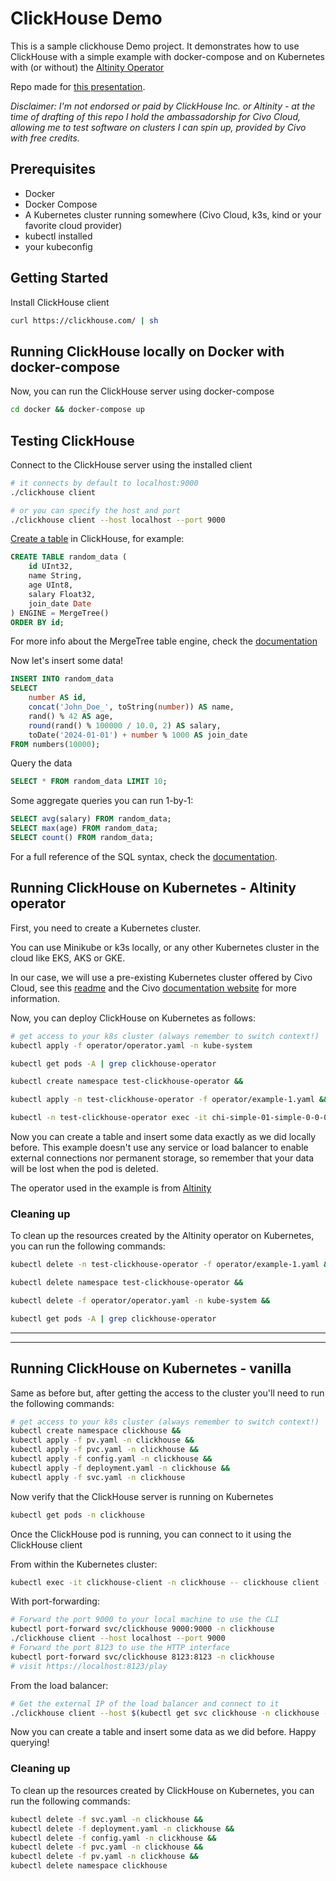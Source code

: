 # ClickHouse Demo

This is a sample clickhouse Demo project. 
It demonstrates how to use ClickHouse with a simple example with docker-compose and on Kubernetes with (or without) the [Altinity Operator](https://github.com/Altinity/clickhouse-operator/tree/master/docs)

Repo made for [this presentation](https://docs.google.com/presentation/d/1kLC60nBMNH2SHYAo09MtEHgNK779K7vk_QXMW3zecOE/edit#slide=id.p1).

_Disclaimer: I'm not endorsed or paid by ClickHouse Inc. or Altinity - at the time of drafting of this repo I hold the ambassadorship for Civo Cloud, allowing me to test software on clusters I can spin up, provided by Civo with free credits._

## Prerequisites

- Docker
- Docker Compose
- A Kubernetes cluster running somewhere (Civo Cloud, k3s, kind or your favorite cloud provider)
- kubectl installed
- your kubeconfig

## Getting Started

Install ClickHouse client

```bash
curl https://clickhouse.com/ | sh
```

## Running ClickHouse locally on Docker with docker-compose

Now, you can run the ClickHouse server using docker-compose

```bash
cd docker && docker-compose up
```

## Testing ClickHouse

Connect to the ClickHouse server using the installed client

```bash
# it connects by default to localhost:9000
./clickhouse client 

# or you can specify the host and port
./clickhouse client --host localhost --port 9000
```

[Create a table](https://clickhouse.com/docs/en/sql-reference/statements/create/table) in ClickHouse, for example:

```sql
CREATE TABLE random_data (
    id UInt32,
    name String,
    age UInt8,
    salary Float32,
    join_date Date
) ENGINE = MergeTree()
ORDER BY id;
```

For more info about the MergeTree table engine, check the [documentation](https://clickhouse.com/docs/en/engines/table-engines/mergetree-family/mergetree#:~:text=The%20MergeTree%20engine%20and%20other,rates%20and%20huge%20data%20volumes.)

Now let's insert some data!

```sql
INSERT INTO random_data
SELECT
    number AS id,
    concat('John_Doe_', toString(number)) AS name,
    rand() % 42 AS age,
    round(rand() % 100000 / 10.0, 2) AS salary,
    toDate('2024-01-01') + number % 1000 AS join_date
FROM numbers(10000);
```

Query the data

```sql
SELECT * FROM random_data LIMIT 10;
```

Some aggregate queries you can run 1-by-1:

```sql
SELECT avg(salary) FROM random_data;
SELECT max(age) FROM random_data;
SELECT count() FROM random_data;
```

For a full reference of the SQL syntax, check the [documentation](https://clickhouse.com/docs/en/sql-reference).

## Running ClickHouse on Kubernetes - Altinity operator

First, you need to create a Kubernetes cluster. 

You can use Minikube or k3s locally, or any other Kubernetes cluster in the cloud like EKS, AKS or GKE. 

In our case, we will use a pre-existing Kubernetes cluster offered by Civo Cloud, see this [readme](/kubernetes/civo.md) and the Civo [documentation website](https://www.civo.com/docs/account/signing-up) for more information.

Now, you can deploy ClickHouse on Kubernetes as follows:

```bash
# get access to your k8s cluster (always remember to switch context!)
kubectl apply -f operator/operator.yaml -n kube-system

kubectl get pods -A | grep clickhouse-operator

kubectl create namespace test-clickhouse-operator &&

kubectl apply -n test-clickhouse-operator -f operator/example-1.yaml &&

kubectl -n test-clickhouse-operator exec -it chi-simple-01-simple-0-0-0 -- clickhouse-client
```

Now you can create a table and insert some data exactly as we did locally before.
This example doesn't use any service or load balancer to enable external connections nor permanent storage, so remember that your data will be lost when the pod is deleted.

The operator used in the example is from [Altinity](https://github.com/Altinity/clickhouse-operator)

### Cleaning up

To clean up the resources created by the Altinity operator on Kubernetes, you can run the following commands:

```bash
kubectl delete -n test-clickhouse-operator -f operator/example-1.yaml &&

kubectl delete namespace test-clickhouse-operator &&

kubectl delete -f operator/operator.yaml -n kube-system &&

kubectl get pods -A | grep clickhouse-operator
```

---
---

## Running ClickHouse on Kubernetes - vanilla

Same as before but, after getting the access to the cluster you'll need to run the following commands:

```bash
# get access to your k8s cluster (always remember to switch context!)
kubectl create namespace clickhouse &&
kubectl apply -f pv.yaml -n clickhouse &&
kubectl apply -f pvc.yaml -n clickhouse &&
kubectl apply -f config.yaml -n clickhouse &&
kubectl apply -f deployment.yaml -n clickhouse &&
kubectl apply -f svc.yaml -n clickhouse
```

Now verify that the ClickHouse server is running on Kubernetes

```bash
kubectl get pods -n clickhouse
```

Once the ClickHouse pod is running, you can connect to it using the ClickHouse client

From within the Kubernetes cluster:

```bash
kubectl exec -it clickhouse-client -n clickhouse -- clickhouse client --host clickhouse-server
```

With port-forwarding:

```bash
# Forward the port 9000 to your local machine to use the CLI
kubectl port-forward svc/clickhouse 9000:9000 -n clickhouse
./clickhouse client --host localhost --port 9000
# Forward the port 8123 to use the HTTP interface
kubectl port-forward svc/clickhouse 8123:8123 -n clickhouse
# visit https://localhost:8123/play
```

From the load balancer:

```bash
# Get the external IP of the load balancer and connect to it
./clickhouse client --host $(kubectl get svc clickhouse -n clickhouse -o jsonpath='{.status.loadBalancer.ingress[0].hostname}') --port 9000
```

Now you can create a table and insert some data as we did before.
Happy querying!

### Cleaning up

To clean up the resources created by ClickHouse on Kubernetes, you can run the following commands:

```bash
kubectl delete -f svc.yaml -n clickhouse &&
kubectl delete -f deployment.yaml -n clickhouse &&
kubectl delete -f config.yaml -n clickhouse &&
kubectl delete -f pvc.yaml -n clickhouse &&
kubectl delete -f pv.yaml -n clickhouse &&
kubectl delete namespace clickhouse
```
